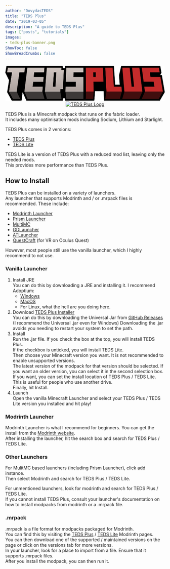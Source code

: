 ```yaml
---
author: "DovydasTEDS"
title: "TEDS Plus"
date: "2019-03-05"
description: "A guide to TEDS Plus"
tags: ["posts", "tutorials"]
images:
- teds-plus-banner.png
ShowToc: false
ShowBreadCrumbs: false
---
```


<div align="center">
  <a href="https://modrinth.com/modpack/teds-plus">
    <img src="teds-plus-title.png" alt="Logo" height="110">
  </a>
  <br/>
  <a href="https://modrinth.com/modpack/teds-plus">
  <img src="https://cdn.jsdelivr.net/npm/@intergrav/devins-badges@3/assets/cozy/available/modrinth_vector.svg" alt="TEDS Plus Logo" height="56">
  </a>
  <br/>
</div>

TEDS Plus is a Minecraft modpack that runs on the fabric loader.  
It includes many optimisation mods including Sodium, Lithium and Starlight.  

TEDS Plus comes in 2 versions:

- [TEDS Plus](https://modrinth.com/modpack/teds-plus)
- [TEDS Lite](https://modrinth.com/modpack/teds-lite)  

TEDS Lite is a version of TEDS Plus with a reduced mod list, leaving only the needed mods.  
This provides more performance than TEDS Plus.  
  
## How to Install
TEDS Plus can be installed on a variety of launchers.  
Any launcher that supports Modrinth and / or .mrpack files is recommended.
These include:

- [Modrinth Launcher](https://modrinth.com/app)
- [Prism Launcher](https://prismlauncher.org/)
- [MultiMC](https://multimc.org/#Download)
- [GDLauncher](https://gdlauncher.com/)
- [ATLauncher](https://atlauncher.com/)
- [QuestCraft](https://questcraft.org/) (for VR on Oculus Quest)
  
However, most people still use the vanilla launcher, which I highly recommend to not use.

### Vanilla Launcher

1. Install JRE  
   You can do this by downloading a JRE and installing it. I recommend Adoptium:
   - [Windows](https://adoptium.net/temurin/releases/?version=17&package=jre&arch=x64&os=windows)
   - [MacOS](https://adoptium.net/temurin/releases/?version=17&package=jre&arch=x64&os=mac)
   - For Linux, what the hell are you doing here.
2. Download [TEDS Plus Installer](https://github.com/TeamTEDS/teds-plus-installer/releases/latest)  
   You can do this by downloading the Universal Jar from [GitHub Releases](https://github.com/TeamTEDS/teds-plus-installer/releases/latest) (I recommend the Universal .jar even for Windows)  Downloading the .jar avoids you needing to restart your system to set the path.
3. Install  
   Run the .jar file. If you check the box at the top, you will install TEDS Plus.  
   If the checkbox is unticked, you will install TEDS Lite.  
   Then choose your Minecraft version you want. It is not recommended to enable unsupported versions.  
   The latest version of the modpack for that version should be selected. If you want an older version, you can select it in the second selection box.  
   If you want, you can set the install location of TEDS Plus / TEDS Lite. This is useful for people who use another drive.  
   Finally, hit Install.
4. Launch  
   Open the vanilla Minecraft Launcher and select your TEDS Plus / TEDS Lite version you installed and hit play!

### Modrinth Launcher

Modrinth Launcher is what I recommend for beginners. You can get the install from the [Modrinth website](https://modrinth.com/app).  
After installing the launcher, hit the search box and search for TEDS Plus / TEDS Lite.

### Other Launchers

For MulitMC based launchers (including Prism Launcher), click add instance.  
Then select Modrinth and search for TEDS Plus / TEDS Lite.  
  
For unmentioned launchers, look for modrinth and search for TEDS Plus / TEDS Lite.  
If you cannot install TEDS Plus, consult your launcher's documentation on how to install modpacks from modrinth or a .mrpack file.

### .mrpack

.mrpack is a file format for modpacks packaged for Modrinth.  
You can find this by visiting the [TEDS Plus](https://modrinth.com/modpack/teds-plus) / [TEDS Lite](https://modrinth.com/modpack/teds-lite) Modrinth pages.  
You can then download one of the supported / maintained versions on the page or click on the versions tab for more versions.  
In your launcher, look for a place to import from a file. Ensure that it supports .mrpack files.  
After you install the modpack, you can then run it.